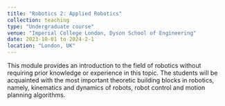 ```yaml
---
title: "Robotics 2: Applied Robotics"
collection: teaching
type: "Undergraduate course"
venue: "Imperial College London, Dyson School of Engineering"
date: 2023-10-01 to 2024-2-1
location: "London, UK"
---
```


This module provides an introduction to the field of robotics without requiring prior knowledge or experience in this topic. The students will be acquainted with the most important theoretic building blocks in robotics, namely, kinematics and dynamics of robots, robot control and motion planning algorithms.
